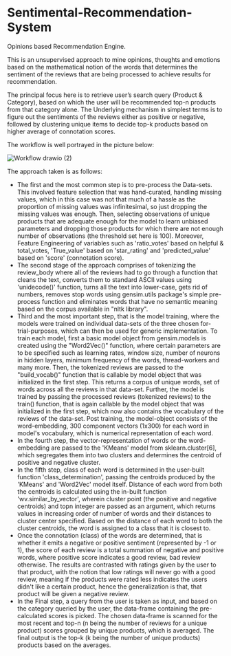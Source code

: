 # Sentimental-Recommendation-System
Opinions based Recommendation Engine.

This is an unsupervised approach to mine opinions, thoughts and emotions based on the mathematical notion of the words that determines the sentiment of the reviews that are being processed to achieve results for recommendation.

The principal focus here is to retrieve user’s search query (Product & Category), based on which the user will be recommended top-n products from that category alone. The Underlying mechanism in simplest terms is to figure out the sentiments of the reviews either as positive or negative, followed by clustering unique items to decide top-k products based on higher average of connotation scores.
 
The workflow is well portrayed in the picture below:

![Workflow drawio (2)](https://user-images.githubusercontent.com/93501171/167966496-19fed6b7-cea9-4854-8580-ff7382b25c9e.png)

  
The approach taken is as follows:

 - The first and the most common step is to pre-process the Data-sets. This involved feature selection that was hand-curated, handling missing values, which in this case was not that much of a hassle as the proportion of missing values was infinitesimal, so just dropping the missing values was enough. Then, selecting observations of unique products that are adequate enough for the model to learn unbiased parameters and dropping those products for which there are not enough number of observations (the threshold set here is 100). Moreover, Feature Engineering of variables such as 'ratio_votes' based on helpful & total_votes, 'True_value' based on 'star_rating' and 'predicted_value' based on 'score' (connotation score).
 - The second stage of the approach comprises of tokenizing the review_body where all of the reviews had to go through a function that cleans the text, converts them to standard ASCII values using 'unidecode()' function, turns all the text into lower-case, gets rid of numbers, removes stop words using gensim.utils package's simple pre-process function and eliminates words that have no semantic meaning based on the corpus available in "nltk library".
 - Third and the most important step, that is the model training, where the models were trained on individual data-sets of the three chosen for-trial-purposes, which can then be used for generic implementation. To train each model, first a basic model object from gensim.models is created using the "Word2Vec()" function, where certain parameters are to be specified such as learning rates, window size, number of neurons in hidden layers, minimum frequency of the words, thread-workers and many more. Then, the tokenized reviews are passed to the "build_vocab()" function that is callable by model object that was initialized in the first step. This returns a corpus of unique words, set of words across all the reviews in that data-set. Further, the model is trained by passing the processed reviews (tokenized reviews) to the train() function, that is again callable by the model object that was initialized in the first step, which now also contains the vocabulary of the reviews of the data-set. Post training, the model-object consists of the word-embedding, 300 component vectors (1x300) for each word in model's vocabulary, which is numerical representation of each word.
 - In the fourth step, the vector-representation of words or the word-embedding are passed to the 'KMeans' model from sklearn.cluster[6], which segregates them into two clusters and determines the centroid of positive and negative cluster. 
 - In the fifth step, class of each word is determined in the user-built function 'class_determination', passing the centroids produced by the 'KMeans' and 'Word2Vec' model itself. Distance of each word from both the centroids is calculated using the in-built function 'wv.similar_by_vector', wherein cluster point (the positive and negative centroids) and topn integer are passed as an argument, which returns values in increasing order of number of words and their distances to cluster center specified. Based on the distance of each word to both the cluster centroids, the word is assigned to a class that it is closest to.
 - Once the connotation (class) of the words are determined, that is whether it emits a negative or positive sentiment (represented by -1 or 1), the score of each review is a total summation of negative and positive words, where positive score indicates a good review, bad review otherwise. The results are contrasted with ratings given by the user to that product, with the notion that low ratings will never go with a good review, meaning if the products were rated less indicates the users didn't like a certain product, hence the generalization is that, that product will be given a negative review.
 - In the Final step, a query from the user is taken as input, and based on the category queried by the user, the data-frame containing the pre-calculated scores is picked. The chosen data-frame is scanned for the most recent and top-n (n being the number of reviews for a unique product) scores grouped by unique products, which is averaged. The final output is the top-k (k being the number of unique products) products based on the averages.

